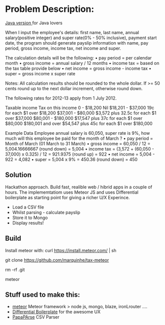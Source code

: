 # Problem Description:

[Java version ](https://github.com/marquinhe/tax) for Java lovers

When I input the employee's details: first name, last name, annual salary(positive integer) and super rate(0% - 50% inclusive), payment start date, the program should generate payslip information with name, pay period,  gross income, income tax, net income and super.

The calculation details will be the following:
•       pay period = per calendar month
•       gross income = annual salary / 12 months
•       income tax = based on the tax table provide below
•       net income = gross income - income tax
•       super = gross income x super rate

Notes: All calculation results should be rounded to the whole dollar. If >= 50 cents round up to the next dollar increment, otherwise round down.

The following rates for 2012-13 apply from 1 July 2012.

Taxable income   Tax on this income
0 - $18,200     Nil
$18,201 - $37,000       19c for each $1 over $18,200
$37,001 - $80,000       $3,572 plus 32.5c for each $1 over $37,000
$80,001 - $180,000      $17,547 plus 37c for each $1 over $80,000
$180,001 and over       $54,547 plus 45c for each $1 over $180,000

Example Data
Employee annual salary is 60,050, super rate is 9%, how much will this employee be paid for the month of March ?
•       pay period = Month of March (01 March to 31 March)
•       gross income = 60,050 / 12 = 5,004.16666667 (round down) = 5,004
•       income tax = (3,572 + (60,050 - 37,000) x 0.325) / 12  = 921.9375 (round up) = 922
•       net income = 5,004 - 922 = 4,082
•       super = 5,004 x 9% = 450.36 (round down) = 450
 
 
 ## Solution
 
Hackathon approach. 
Build fast, realible web / hibrid apps in a couple of hours. The implememtatiom uses Meteor JS and uses Differential boilerplate as starting point for giving a richer U/X Experince. 

- Load a CSV file 
- Whilst parsing - calculate payslip 
- Store it to Mongo
- Display results! 



  
## Build

Install meteor with: curl https://install.meteor.com/ | sh

git clone https://github.com/marquinhe/tax-meteor

rm -rf .git 

meteor
  

  
## Stuff used to make this:

 * [meteor](https://install.meteor.com/) Meteor framework > node js, mongo, blaze, ironLrouter .... 
 * [Differential Boilerplate](https://github.com/Differential/meteor-boilerplate) for the awesome UX
 * [PapaPArse](https://github.com/mholt/PapaParse) CSV Parser

